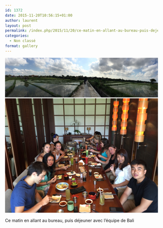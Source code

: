 ```yaml
---
id: 1372
date: 2015-11-20T10:56:15+01:00
author: laurent
layout: post
permalink: /index.php/2015/11/20/ce-matin-en-allant-au-bureau-puis-dejeuner-avec/
categories:
  - Non classé
format: gallery
---
```

<img src="/images/2015/11/tumblr_ny411uL4no1uuvt0bo1_1280.jpg" />
<img src="/images/2015/11/tumblr_ny411uL4no1uuvt0bo2_1280.jpg" />

Ce matin en allant au bureau, puis déjeuner avec l&rsquo;équipe de Bali